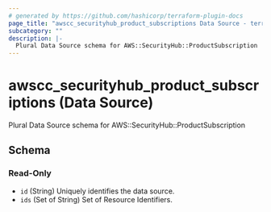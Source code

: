 ```yaml
---
# generated by https://github.com/hashicorp/terraform-plugin-docs
page_title: "awscc_securityhub_product_subscriptions Data Source - terraform-provider-awscc"
subcategory: ""
description: |-
  Plural Data Source schema for AWS::SecurityHub::ProductSubscription
---
```


# awscc_securityhub_product_subscriptions (Data Source)

Plural Data Source schema for AWS::SecurityHub::ProductSubscription



<!-- schema generated by tfplugindocs -->
## Schema

### Read-Only

- `id` (String) Uniquely identifies the data source.
- `ids` (Set of String) Set of Resource Identifiers.
